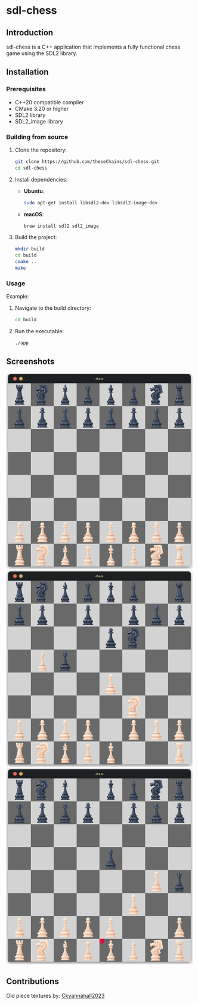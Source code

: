 # sdl-chess
## Introduction
sdl-chess is a C++ application that implements a fully functional chess game using the SDL2 library.

## Installation
### Prerequisites
- C++20 compatible compiler
- CMake 3.20 or higher
- SDL2 library
- SDL2_image library

### Building from source
1. Clone the repository:
    ```sh
    git clone https://github.com/theseChains/sdl-chess.git
    cd sdl-chess
    ```

2. Install dependencies:
    - **Ubuntu**:
        ```sh
        sudo apt-get install libsdl2-dev libsdl2-image-dev
        ```
    - **macOS**:
        ```sh
        brew install sdl2 sdl2_image
        ```

3. Build the project:
    ```sh
    mkdir build
    cd build
    cmake ..
    make
    ```

### Usage

Example:
1. Navigate to the build directory:
    ```sh
    cd build
    ```

2. Run the executable:
    ```sh
    ./app
    ```

## Screenshots
<img src="screenshots/start-position.png?" alt="Start position" width="500" />
<img src="screenshots/some-moves.png?" alt="After some moves" width="500" />
<img src="screenshots/checkmate.png?" alt="Checkmate" width="500" />

## Contributions
Old piece textures by: [Ckyannahall2023](https://github.com/Ckyannahall2023)
